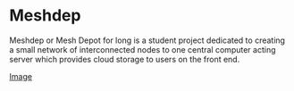 # Meshdep
Meshdep or Mesh Depot for long is a student project dedicated to creating a small network of interconnected nodes to one central computer acting server which provides cloud storage to users on the front end.

[Image](https://i.imgur.com/uf4HmE2.png)
